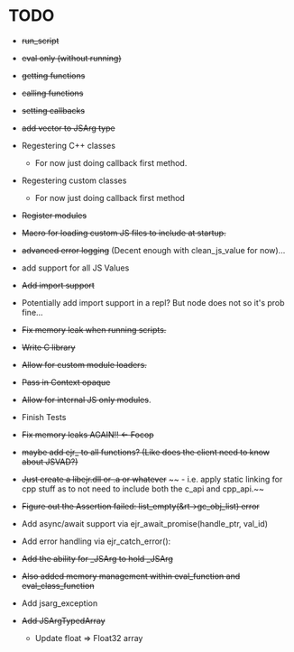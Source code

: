 # TODO

- ~~run_script~~
- ~~eval only (without running)~~
- ~~getting functions~~
- ~~calling functions~~
- ~~setting callbacks~~
- ~~add vector to JSArg type~~
- Regestering C++ classes
    - For now just doing callback first method.
- Regestering custom classes
    - For now just doing callback first method
- ~~Register modules~~
- ~~Macro for loading custom JS files to include at startup.~~
- ~~advanced error logging~~ (Decent enough with clean_js_value for now)...
- add support for all JS Values
- ~~Add import support~~
- Potentially add import support in a repl? But node does not so it's prob fine...

- ~~Fix memory leak when running scripts.~~
- ~~Write C library~~

- ~~Allow for custom module loaders.~~
- ~~Pass in Context opaque~~
- ~~Allow for internal JS only modules~~.

- Finish Tests

- ~~Fix memory leaks AGAIN!! <- Focop~~
- ~~maybe add ejr_ to all functions? (Like does the client need to know about JSVAD?)~~

- ~~Just create a libejr.dll or .a or whatever~~
~~    - i.e. apply static linking for cpp stuff as to not need to include both the c_api and cpp_api.~~

- ~~Figure out the Assertion failed: list_empty(&rt->gc_obj_list) error~~

- Add async/await support via ejr_await_promise(handle_ptr, val_id)
- Add error handling via ejr_catch_error():
- ~~Add the ability for _JSArg to hold _JSArg~~
- ~~Also added memory management within eval_function and eval_class_function~~
- Add jsarg_exception
- ~~Add JSArgTypedArray~~
    - Update float => Float32 array